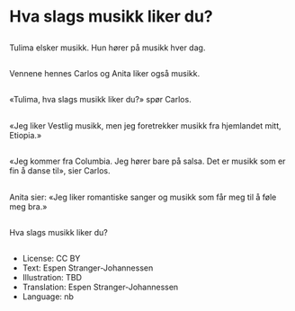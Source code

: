 # Hva slags musikk liker du?

##
Tulima elsker musikk. Hun hører på musikk hver dag.

##
Vennene hennes Carlos og Anita liker også musikk.

##
«Tulima, hva slags musikk liker du?» spør Carlos.

##
«Jeg liker Vestlig musikk, men jeg foretrekker musikk fra hjemlandet mitt, Etiopia.»

##
«Jeg kommer fra Columbia. Jeg hører bare på salsa. Det er musikk som er fin å danse til», sier Carlos.

##
Anita sier: «Jeg liker romantiske sanger og musikk som får meg til å føle meg bra.»

##
Hva slags musikk liker du?

##
* License: CC BY
* Text: Espen Stranger-Johannessen
* Illustration: TBD
* Translation: Espen Stranger-Johannessen
* Language: nb
